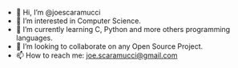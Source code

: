- 👋 Hi, I’m @joescaramucci
- 👀 I’m interested in Computer Science.
- 🌱 I’m currently learning C, Python and more others programming languages.
- 💞️ I’m looking to collaborate on any Open Source Project.
- 📫 How to reach me: joe.scaramucci@gmail.com

<!---
joescaramucci/joescaramucci is a ✨ special ✨ repository because its `README.md` (this file) appears on your GitHub profile.
You can click the Preview link to take a look at your changes.
--->
